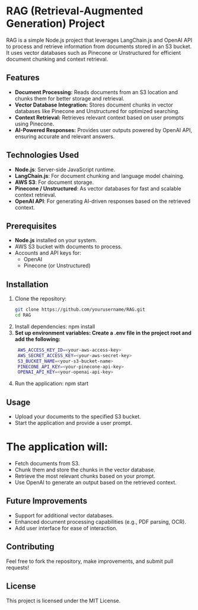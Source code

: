 # RAG (Retrieval-Augmented Generation) Project

RAG is a simple Node.js project that leverages LangChain.js and OpenAI API to process and retrieve information from documents stored in an S3 bucket. It uses vector databases such as Pinecone or Unstructured for efficient document chunking and context retrieval.

## Features

- **Document Processing:** Reads documents from an S3 location and chunks them for better storage and retrieval.
- **Vector Database Integration:** Stores document chunks in vector databases like Pinecone and Unstructured for optimized searching.
- **Context Retrieval:** Retrieves relevant context based on user prompts using Pinecone.
- **AI-Powered Responses:** Provides user outputs powered by OpenAI API, ensuring accurate and relevant answers.

## Technologies Used

- **Node.js**: Server-side JavaScript runtime.
- **LangChain.js**: For document chunking and language model chaining.
- **AWS S3**: For document storage.
- **Pinecone / Unstructured**: As vector databases for fast and scalable context retrieval.
- **OpenAI API**: For generating AI-driven responses based on the retrieved context.

## Prerequisites

- **Node.js** installed on your system.
- AWS S3 bucket with documents to process.
- Accounts and API keys for:
  - OpenAI
  - Pinecone (or Unstructured)

## Installation

1. Clone the repository:
   ```bash
   git clone https://github.com/yourusername/RAG.git
   cd RAG
2. Install dependencies:
   npm install
3. **Set up environment variables: Create a .env file in the project root and add the following:**
   ```bash
    AWS_ACCESS_KEY_ID=<your-aws-access-key>
    AWS_SECRET_ACCESS_KEY=<your-aws-secret-key>
    S3_BUCKET_NAME=<your-s3-bucket-name>
    PINECONE_API_KEY=<your-pinecone-api-key>
    OPENAI_API_KEY=<your-openai-api-key>
4. Run the application: npm start
   
## Usage  
  - Upload your documents to the specified S3 bucket.
  - Start the application and provide a user prompt.
    
# The application will:
  - Fetch documents from S3.
  - Chunk them and store the chunks in the vector database.
  - Retrieve the most relevant chunks based on your prompt.
  - Use OpenAI to generate an output based on the retrieved context.
    
## Future Improvements
  - Support for additional vector databases.
  - Enhanced document processing capabilities (e.g., PDF parsing, OCR).
  - Add user interface for ease of interaction.
    
## Contributing
  Feel free to fork the repository, make improvements, and submit pull requests!
  
## License
  This project is licensed under the MIT License.
  
